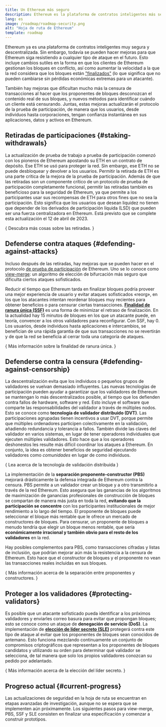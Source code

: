 ```yaml
---
title: Un Ethereum más seguro
description: Ethereum es la plataforma de contratos inteligentes más segura y descentralizada que existe. Sin embargo, todavía se pueden hacer mejoras para que Ethereum siga resistiendo a cualquier tipo de ataque en el futuro.
lang: es
image: /roadmap/roadmap-security.png
alt: "Hoja de ruta de Ethereum"
template: roadmap
---
```


Ethereum ya es una plataforma de contratos inteligentes muy segura y descentralizada. Sin embargo, todavía se pueden hacer mejoras para que Ethereum siga resistiendo a cualquier tipo de ataque en el futuro. Esto incluye cambios sutiles en la forma en que los clientes de Ethereum gestionan los bloques en conflicto, así como aumentar la velocidad a la que la red considera que los bloques están ["finalizados"](/developers/docs/consensus-mechanisms/pos/#finality) (lo que significa que no pueden cambiarse sin pérdidas económicas extremas para un atacante).

También hay mejoras que dificultan mucho más la censura de transacciones al hacer que los proponentes de bloques desconozcan el contenido real de sus bloques, y nuevos métodos para identificar cuándo un cliente está censurando. Juntas, estas mejoras actualizarán el protocolo de la prueba de participación, de manera que los usuarios, desde individuos hasta corporaciones, tengan confianza instantánea en sus aplicaciones, datos y activos en Ethereum.

## Retiradas de participaciones \{#staking-withdrawals}

La actualización de prueba de trabajo a prueba de participación comenzó con los pioneros de Ethereum apostando su ETH en un contrato de depósito. Ese ETH se usó para proteger la red. Sin embargo, ese ETH no se puede desbloquear y devolver a los usuarios. Permitir la retirada de ETH es una parte crítica de la mejora de la prueba de participación. Además de que las retiradas son un componente crítico de un protocolo de prueba de participación completamente funcional, permitir las retiradas también es beneficioso para la seguridad de Ethereum, ya que permite a los participantes usar sus recompensas de ETH para otros fines que no sea la participación. Esto significa que los usuarios que desean liquidez no tienen que depender de los derivados de participación líquida (LSD) que pueden ser una fuerza centralizadora en Ethereum. Está previsto que se complete esta actualización el 12 de abril de 2023.

{
<ButtonLink variant="outline-color" to="/staking/withdrawals/">Descubra más cosas sobre las retiradas.</ButtonLink>
}

## Defenderse contra ataques \{#defending-against-attacks}

Incluso después de las retiradas, hay mejoras que se pueden hacer en el protocolo [de prueba de participación](/developers/docs/consensus-mechanisms/pos/) de Ethereum. Uno se lo conoce como [view-merge](https://ethresear.ch/t/view-merge-as-a-replacement-for-proposer-boost/13739): un algoritmo de elección de bifurcación más seguro que dificulta ciertos ataques sofisticados.

Reducir el tiempo que Ethereum tarda en finalizar bloques podría proveer una mejor experiencia de usuario y evitar ataques sofisticados «reorg», en los que los atacantes intentan reordenar bloques muy recientes para obtener beneficios o para censurar ciertas transacciones. [**Finalidad de ranura única (SSF)**](/roadmap/single-slot-finality/) es una forma de minimizar el retraso de finalización. En la actualidad hay 15 minutos de bloques en los que un atacante puede, en teoría, convencer a los otros validadores para reconfigurar. Con SSF, hay 0. Los usuarios, desde individuos hasta aplicaciones e intercambios, se benefician de una rápida garantía de que sus transacciones no se revertirán y de que la red se beneficia al cerrar toda una categoría de ataques.

{
<ButtonLink variant="outline-color" to="/roadmap/single-slot-finality/">Más información sobre la finalidad de ranura única.</ButtonLink>
}

## Defenderse contra la censura \{#defending-against-censorship}

La descentralización evita que los individuos o pequeños grupos de validadores se vuelvan demasiado influyentes. Las nuevas tecnologías de participación pueden ayudar a garantizar que los validadores de Ethereum se mantengan lo más descentralizados posible, al tiempo que los defienden contra fallos de hardware, software y red. Esto incluye el software que comparte las responsabilidades del validador a través de múltiples nodos. Esto se conoce como **tecnología de validador distribuido (DVT)**. Las participaciones agrupadas tienen incentivos a usar DVT, porque permite que múltiples ordenadores participen colectivamente en la validación, añadiendo redundancia y tolerancia a fallos. También divide las claves del validador en varios sistemas, en lugar de tener operadores individuales que ejecuten múltiples validadores. Esto hace que a los operadores deshonestos les resulte más difícil coordinar los ataques a Ethereum. En conjunto, la idea es obtener beneficios de seguridad ejecutando validadores como _comunidades_ en lugar de como individuos.

{
<ButtonLink variant="outline-color" to="/staking/dvt/">Lea acerca de la tecnología de validación distribuida</ButtonLink>
}

La implementación de la **separación proponente-constructor (PBS)** mejorará drásticamente la defensa integrada de Ethereum contra la censura. PBS permite a un validador crear un bloque y a otro transmitirlo a través de la red Ethereum. Esto asegura que las ganancias de los algoritmos de maximización de ganancias profesionales de construcción de bloques se compartan de manera más justa en toda la red, **evitando que la participación se concentre** con los participantes institucionales de mejor rendimiento a lo largo del tiempo. El proponente de bloques puede seleccionar el bloque más rentable que le ofrece un mercado de constructores de bloques. Para censurar, un proponente de bloques a menudo tendría que elegir un bloque menos rentable, que sería **económicamente irracional y también obvio para el resto de los validadores** en la red.

Hay posibles complementos para PBS, como transacciones cifradas y listas de inclusión, que podrían mejorar aún más la resistencia a la censura de Ethereum. Esto hace que el constructor de bloques y el proponente no vean las transacciones reales incluidas en sus bloques.

{
<ButtonLink variant="outline-color" to="/roadmap/pbs/">Más información acerca de la separación entre proponentes y constructores.</ButtonLink>
}

## Proteger a los validadores \{#protecting-validators}

Es posible que un atacante sofisticado pueda identificar a los próximos validadores y enviarles correo basura para evitar que propongan bloques; esto se conoce como un ataque de **denegación de servicio (DoS)**. La implementación de [**elección de líder secreto (SLE)**](/roadmap/secret-leader-election) protegerá contra este tipo de ataque al evitar que los proponentes de bloques sean conocidos de antemano. Esto funciona mezclando continuamente un conjunto de compromisos criptográficos que representan a los proponentes de bloques candidatos y utilizando su orden para determinar qué validador se selecciona, de tal manera que solo los propios validadores conozcan su pedido por adelantado.

{
<ButtonLink variant="outline-color" to="/roadmap/secret-leader-election">Más información acerca de la elección del líder secreto.</ButtonLink>
}

## Progreso actual \{#current-progress}

Las actualizaciones de seguridad en la hoja de ruta se encuentran en etapas avanzadas de investigación, aunque no se espera que se implementen aún próximamente. Los siguientes pasos para view-merge, PBS, SSF y SLE consisten en finalizar una especificación y comenzar a construir prototipos.
